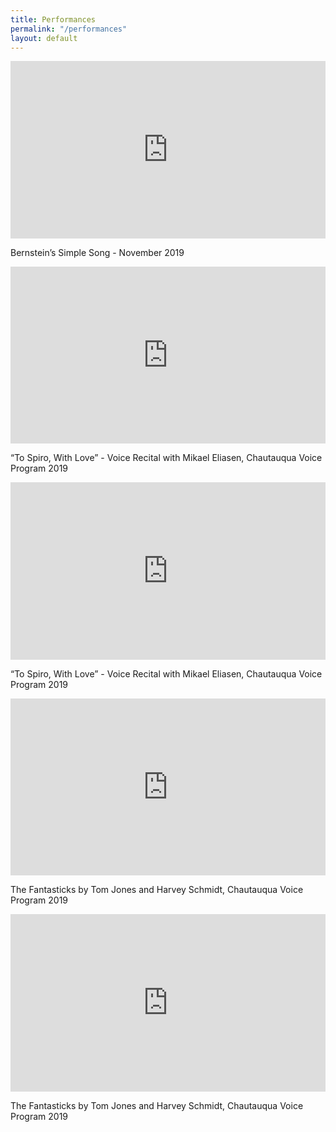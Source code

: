 ```yaml
---
title: Performances
permalink: "/performances"
layout: default
---
```


<style>.embed-container { position: relative; padding-bottom: 56.25%; height: 0; overflow: hidden; max-width: 100%; } .embed-container iframe, .embed-container object, .embed-container embed { position: absolute; top: 0; left: 0; width: 100%; height: 100%; }</style><div class='embed-container'><iframe src='https://www.youtube.com/embed//w3TxXuV0ffc' frameborder='0' allowfullscreen></iframe></div>
Bernstein’s Simple Song - November 2019

<style>.embed-container { position: relative; padding-bottom: 56.25%; height: 0; overflow: hidden; max-width: 100%; } .embed-container iframe, .embed-container object, .embed-container embed { position: absolute; top: 0; left: 0; width: 100%; height: 100%; }</style><div class='embed-container'><iframe src='https://www.youtube.com/embed//e2AQ7ItSV04' frameborder='0' allowfullscreen></iframe></div>
“To Spiro, With Love” - Voice Recital with Mikael Eliasen, Chautauqua Voice Program 2019

<style>.embed-container { position: relative; padding-bottom: 56.25%; height: 0; overflow: hidden; max-width: 100%; } .embed-container iframe, .embed-container object, .embed-container embed { position: absolute; top: 0; left: 0; width: 100%; height: 100%; }</style><div class='embed-container'><iframe src='https://www.youtube.com/embed//qEjcvqM1NiQ' frameborder='0' allowfullscreen></iframe></div>
“To Spiro, With Love” - Voice Recital with Mikael Eliasen, Chautauqua Voice Program 2019

<style>.embed-container { position: relative; padding-bottom: 56.25%; height: 0; overflow: hidden; max-width: 100%; } .embed-container iframe, .embed-container object, .embed-container embed { position: absolute; top: 0; left: 0; width: 100%; height: 100%; }</style><div class='embed-container'><iframe src='https://www.youtube.com/embed//QvlZqSEUp4Q' frameborder='0' allowfullscreen></iframe></div>
The Fantasticks by Tom Jones and Harvey Schmidt, Chautauqua Voice Program 2019

<style>.embed-container { position: relative; padding-bottom: 56.25%; height: 0; overflow: hidden; max-width: 100%; } .embed-container iframe, .embed-container object, .embed-container embed { position: absolute; top: 0; left: 0; width: 100%; height: 100%; }</style><div class='embed-container'><iframe src='https://www.youtube.com/embed//YQShRIGxXBs' frameborder='0' allowfullscreen></iframe></div>
The Fantasticks by Tom Jones and Harvey Schmidt, Chautauqua Voice Program 2019